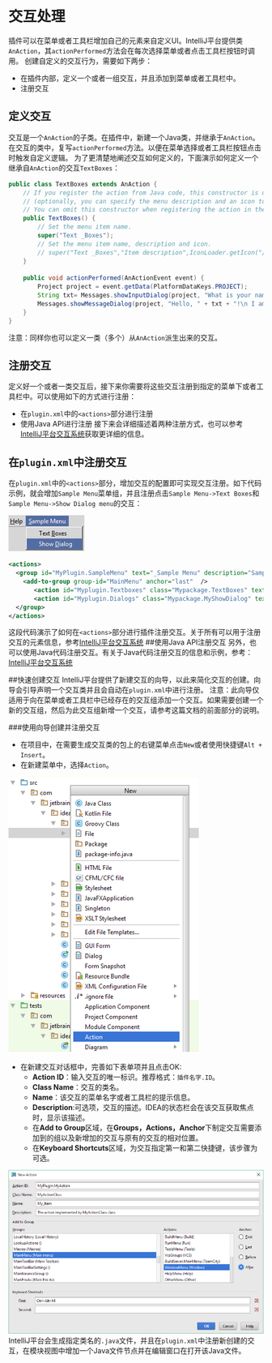 # 交互处理
插件可以在菜单或者工具栏增加自己的元素来自定义UI。IntelliJ平台提供类`AnAction`，其`actionPerformed`方法会在每次选择菜单或者点击工具栏按钮时调用。
创建自定义的交互行为，需要如下两步：
* 在插件内部，定义一个或者一组交互，并且添加到菜单或者工具栏中。
* 注册交互

## 定义交互
交互是一个`AnAction`的子类。在插件中，新建一个Java类，并继承于`AnAction`。在交互的类中，复写`actionPerformed`方法。以便在菜单选择或者工具栏按钮点击时触发自定义逻辑。
为了更清楚地阐述交互如何定义的，下面演示如何定义一个继承自`AnAction`的交互`TextBoxes`：

```java
public class TextBoxes extends AnAction {
    // If you register the action from Java code, this constructor is used to set the menu item name
    // (optionally, you can specify the menu description and an icon to display next to the menu item).
    // You can omit this constructor when registering the action in the plugin.xml file.
    public TextBoxes() {
        // Set the menu item name.
        super("Text _Boxes");
        // Set the menu item name, description and icon.
        // super("Text _Boxes","Item description",IconLoader.getIcon("/Mypackage/icon.png"));
    }
 
    public void actionPerformed(AnActionEvent event) {
        Project project = event.getData(PlatformDataKeys.PROJECT);
        String txt= Messages.showInputDialog(project, "What is your name?", "Input your name", Messages.getQuestionIcon());
        Messages.showMessageDialog(project, "Hello, " + txt + "!\n I am glad to see you.", "Information", Messages.getInformationIcon());
    }
}
```
注意：同样你也可以定义一类（多个）从`AnAction`派生出来的交互。

## 注册交互
定义好一个或者一类交互后，接下来你需要将这些交互注册到指定的菜单下或者工具栏中。可以使用如下的方式进行注册：
* 在`plugin.xml`中的`<actions>`部分进行注册
* 使用Java API进行注册
接下来会详细描述着两种注册方式，也可以参考[IntelliJ平台交互系统](http://www.jetbrains.org/intellij/sdk/docs/basics/action_system.html)获取更详细的信息。

## 在`plugin.xml`中注册交互
在`plugin.xml`中的`<actions>`部分，增加交互的配置即可实现交互注册。如下代码示例，就会增加`Sample Menu`菜单组，并且注册点击`Sample Menu->Text Boxes`和`Sample Menu->Show Dialog menu`的交互：

![](media/15045394410086.jpg)

```xml
<actions>
  <group id="MyPlugin.SampleMenu" text="_Sample Menu" description="Sample menu">
    <add-to-group group-id="MainMenu" anchor="last"  />
       <action id="Myplugin.Textboxes" class="Mypackage.TextBoxes" text="Text _Boxes" description="A test menu item" />
       <action id="Myplugin.Dialogs" class="Mypackage.MyShowDialog" text="Show _Dialog" description="A test menu item" />
  </group>
</actions>
```
这段代码演示了如何在`<actions>`部分进行插件注册交互。关于所有可以用于注册交互的元素信息，参考[IntelliJ平台交互系统](http://www.jetbrains.org/intellij/sdk/docs/basics/action_system.html)
##使用Java API注册交互
另外，也可以使用Java代码注册交互。有关于Java代码注册交互的信息和示例，参考：[IntelliJ平台交互系统](http://www.jetbrains.org/intellij/sdk/docs/basics/action_system.html)

##快速创建交互
IntelliJ平台提供了新建交互的向导，以此来简化交互的创建。向导会引导声明一个交互类并且会自动在`plugin.xml`中进行注册。
注意：此向导仅适用于向在菜单或者工具栏中已经存在的交互组添加一个交互。如果需要创建一个新的交互组，然后为此交互组新增一个交互，请参考这篇文档的前面部分的说明。

###使用向导创建并注册交互
* 在项目中，在需要生成交互类的包上的右键菜单点击`New`或者使用快捷键`Alt + Insert`。
* 在新建菜单中，选择`Action`。

![](media/15045403131835.png)

* 在新建交互对话框中，完善如下表单项并且点击OK:
    - **Action ID**：输入交互的唯一标识。推荐格式：`插件名字.ID`。
    - **Class Name**：交互的类名。
    - **Name**：该交互的菜单名字或者工具栏的提示信息。
    - **Description**:可选项，交互的描述。IDEA的状态栏会在该交互获取焦点时，显示该描述。
    - 在**Add to Group**区域，在**Groups，Actions，Anchor**下制定交互需要添加到的组以及新增加的交互与原有的交互的相对位置。
    - 在**Keyboard Shortcuts**区域，为交互指定第一和第二快捷键，该步骤为可选。

![](media/15045407509772.png)
IntelliJ平台会生成指定类名的`.java`文件，并且在`plugin.xml`中注册新创建的交互，在模块视图中增加一个Java文件节点并在编辑窗口在打开该Java文件。


